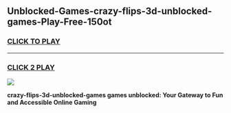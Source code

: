 
## Unblocked-Games-crazy-flips-3d-unblocked-games-Play-Free-150ot
<h3>
<a href="https://premium76.site?title=crazy-flips-3d-unblocked-games&ref=10A">CLICK TO PLAY</a></h3>
<hr>

<h3>
<a href="https://premium76.site?title=crazy-flips-3d-unblocked-games&ref=10A">CLICK 2 PLAY</a>
  
</h3>

<a href="https://premium76.site?title=crazy-flips-3d-unblocked-games&ref=10A"><img src="https://clearcache.store/games.png"></a>


**crazy-flips-3d-unblocked-games games unblocked: Your Gateway to Fun and Accessible Online Gaming**
